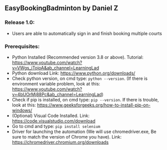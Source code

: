 ## EasyBookingBadminton by Daniel Z

### Release 1.0:
* Users are able to automatically sign in and finish booking multiple courts

### Prerequisites:
* Python Installed (Recommended version 3.8 or above). Tutorial: https://www.youtube.com/watch?v=VWgs_iTojoA&ab_channel=LearningLad
* Python download Link: https://www.python.org/downloads/
* Check python version, on cmd type: `python --version`. (If there is environment variable problem, look at this: https://www.youtube.com/watch?v=4bUOrMj88Pc&ab_channel=LearningLad)
* Check if pip is installed, on cmd type: `pip --version`. If there is trouble, look at this: https://www.geeksforgeeks.org/how-to-install-pip-on-windows/
* (Optional) Visual Code Installed. Link: https://code.visualstudio.com/download
* Go to cmd and type: `pip install selenium`
* Driver for launching the automation (We will use chromedriver.exe, Be sure to match the version of Chrome you have). Link: https://chromedriver.chromium.org/downloads

